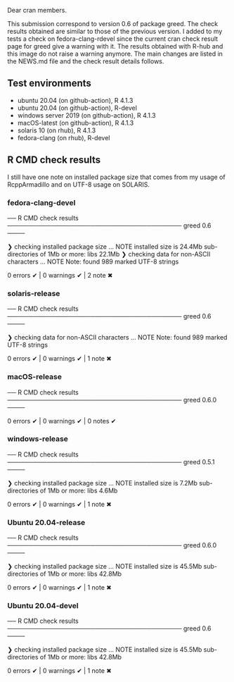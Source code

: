 Dear cran members.

This submission correspond to version 0.6 of package greed. The check results obtained are similar to those of the previous version. I added to my tests a check on fedora-clang-rdevel since the current cran check result page for greed give a warning with it. The results obtained with R-hub and this image do not raise a warning anymore. The main changes are listed in the NEWS.md file and the check result details follows.

## Test environments

* ubuntu 20.04 (on github-action), R 4.1.3 
* ubuntu 20.04 (on github-action), R-devel 
* windows server 2019 (on github-action), R 4.1.3
* macOS-latest (on github-action), R 4.1.3
* solaris 10 (on rhub), R 4.1.3
* fedora-clang (on rhub), R-devel

## R CMD check results

I still have one note on installed package size that comes from my usage of RcppArmadillo and on UTF-8 usage on SOLARIS.

### fedora-clang-devel
── R CMD check results ──────────────────────────────────────── greed 0.6 ────

❯ checking installed package size ... NOTE
    installed size is  24.4Mb
    sub-directories of 1Mb or more:
      libs   22.1Mb
❯ checking data for non-ASCII characters ... NOTE
  Note: found 989 marked UTF-8 strings
    
0 errors ✔ | 0 warnings ✔ | 2 note ✖

### solaris-release
── R CMD check results ──────────────────────────────────────── greed 0.6 ────
      
❯ checking data for non-ASCII characters ... NOTE
  Note: found 989 marked UTF-8 strings
      
0 errors ✔ | 0 warnings ✔ | 1 note ✖

### macOS-release
── R CMD check results ──────────────────────────────────────── greed 0.6.0 ────

0 errors ✔ | 0 warnings ✔ | 0 notes ✔

### windows-release
── R CMD check results ──────────────────────────────────────── greed 0.5.1 ────

❯ checking installed package size ... NOTE
    installed size is  7.2Mb
    sub-directories of 1Mb or more:
      libs   4.6Mb
      
0 errors ✔ | 0 warnings ✔ | 1 note ✖

### Ubuntu 20.04-release
── R CMD check results ──────────────────────────────────────── greed 0.6.0 ────

❯ checking installed package size ... NOTE
    installed size is 45.5Mb
    sub-directories of 1Mb or more:
      libs  42.8Mb

0 errors ✔ | 0 warnings ✔ | 1 note ✖

### Ubuntu 20.04-devel
── R CMD check results ──────────────────────────────────────── greed 0.6 ────

❯ checking installed package size ... NOTE
    installed size is 45.5Mb
    sub-directories of 1Mb or more:
      libs  42.8Mb

0 errors ✔ | 0 warnings ✔ | 1 note ✖


